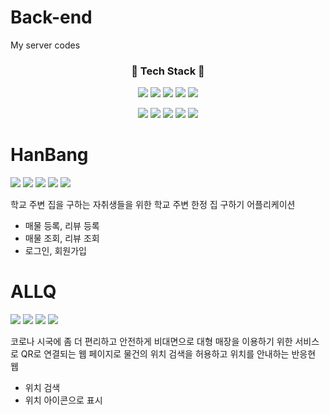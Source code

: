 # Back-end
My server codes
  <h3 align="center"> 📌 Tech Stack 📌</h3>
  
  <p align="center">
    <img src="https://img.shields.io/badge/Javascript-F7DF1E?style=flat-square&logo=JavaScript&logoColor=white"/></a>
    <img src="https://img.shields.io/badge/AWS-232F3E?style=flat-square&logo=Amazon AWS&logoColor=white"/></a>
    <img src="https://img.shields.io/badge/Node.js-339933?style=flat-square&logo=Node.js&logoColor=white"/></a>
    <img src="https://img.shields.io/badge/Android-3DDC84?style=flat-square&logo=Android&logoColor=white"/></a> 
    <img src="https://img.shields.io/badge/Firebase-FFCA28?style=flat-square&logo=Firebase&logoColor=white"/></a> 
    </p>
    
  <p align="center">
    <img src="https://img.shields.io/badge/Java-007396?style=flat-square&logo=Java&logoColor=white"/></a> 
    <img src="https://img.shields.io/badge/CSS-1572B6?style=flat-square&logo=CSS3&logoColor=white"/></a> 
    <img src="https://img.shields.io/badge/JSON-000000?style=flat-square&logo=JSON&logoColor=white"/></a> 
    <img src="https://img.shields.io/badge/MySQL-FF9A00?style=flat-square&logo=MySQL&logoColor=white"/></a> 
    <img src="https://img.shields.io/badge/Neo4j-008CC1?style=flat-square&logo=Neo4j&logoColor=white"/></a> 
    </p>


# HanBang
  <img src="https://img.shields.io/badge/Java-007396?style=flat-square&logo=Java&logoColor=white"/></a> 
  <img src="https://img.shields.io/badge/Javascript-F7DF1E?style=flat-square&logo=JavaScript&logoColor=white"/></a> 
  <img src="https://img.shields.io/badge/Android-3DDC84?style=flat-square&logo=Android&logoColor=white"/></a>
  <img src="https://img.shields.io/badge/Node.js-339933?style=flat-square&logo=Node.js&logoColor=white"/></a>
  <img src="https://img.shields.io/badge/MySQL-FF9A00?style=flat-square&logo=MySQL&logoColor=white"/></a>
  
  학교 주변 집을 구하는 자취생들을 위한 학교 주변 한정 집 구하기 어플리케이션
  - 매물 등록, 리뷰 등록 
  - 매물 조회, 리뷰 조회
  - 로그인, 회원가입 
  
# ALLQ
  <img src="https://img.shields.io/badge/CSS-1572B6?style=flat-square&logo=CSS3&logoColor=white"/></a> 
  <img src="https://img.shields.io/badge/Java-007396?style=flat-square&logo=Java&logoColor=white"/></a>
  <img src="https://img.shields.io/badge/MySQL-FF9A00?style=flat-square&logo=MySQL&logoColor=white"/></a>
  <img src="https://img.shields.io/badge/HTML5-E34F26?style=flat-square&logo=HTML5&logoColor=white"/></a>

  코로나 시국에 좀 더 편리하고 안전하게 비대면으로 대형 매장을 이용하기 위한 서비스로 QR로 연결되는 웹 페이지로 물건의 위치 검색을 허용하고 위치를 안내하는 반응현 웹
  - 위치 검색
  - 위치 아이콘으로 표시 
